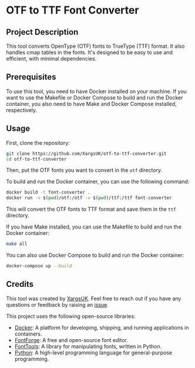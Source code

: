# OTF to TTF Font Converter

## Project Description

This tool converts OpenType (OTF) fonts to TrueType (TTF) format. It also handles cmap tables in the fonts. It's designed to be easy to use and efficient, with minimal dependencies.

## Prerequisites

To use this tool, you need to have Docker installed on your machine. If you want to use the Makefile or Docker Compose to build and run the Docker container, you also need to have Make and Docker Compose installed, respectively.

## Usage

First, clone the repository:

```bash
git clone https://github.com/XargsUK/otf-to-ttf-converter.git
cd otf-to-ttf-converter
```

Then, put the OTF fonts you want to convert in the `otf` directory.

To build and run the Docker container, you can use the following command:

```bash
docker build -t font-converter .
docker run -v $(pwd)/otf:/otf -v $(pwd)/ttf:/ttf font-converter
```

This will convert the OTF fonts to TTF format and save them in the `ttf` directory.

If you have Make installed, you can use the Makefile to build and run the Docker container:

```bash
make all
```

You can also use Docker Compose to build and run the Docker container:

```bash
docker-compose up --build
```

## Credits

This tool was created by [XargsUK](https://github.com/XargsUK/). Feel free to reach out if you have any questions or feedback by raising an [issue](https://github.com/XargsUK/otf-to-ttf-converter/issues).

This project uses the following open-source libraries:

- [Docker](https://www.docker.com/): A platform for developing, shipping, and running applications in containers.
- [FontForge](https://fontforge.org/): A free and open-source font editor.
- [FontTools](https://github.com/fonttools/fonttools): A library for manipulating fonts, written in Python.
- [Python](https://www.python.org/): A high-level programming language for general-purpose programming.
